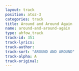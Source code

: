 ```yaml
---
layout: track
position: atoz-3
categories: track
title: Around and Around Again
name: around-and-around-again
type: ahfow_track
track-id: 351
track-lyrics: 
track-author: 
track-sort: "AROUND AND AROUND"
track-alpha: A
track-original: 
---
```

